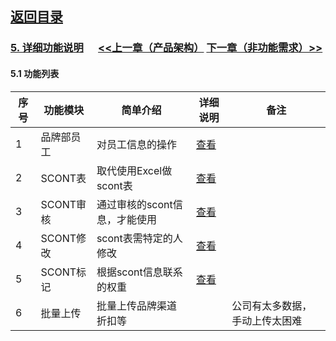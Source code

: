 
## [返回目录](../../readme.md)   
### [5. 详细功能说明](../5_Function.md) &nbsp;&nbsp;&nbsp;&nbsp; [<<上一章（产品架构）](../4_Structure.md) [下一章（非功能需求）>>](../6_NotFunction.md)
#### 5.1 功能列表

序号 |   功能模块  |            简单介绍         |      详细说明      |  备注
---- | ---------- | --------------------------- | ----------------- | -------
  1  |  品牌部员工 |        对员工信息的操作      | [查看](./Z5001.md) | 
  2  |  SCONT表   |    取代使用Excel做scont表    | [查看](./Z5002.md) | 
  3  | SCONT审核  | 通过审核的scont信息，才能使用 | [查看](./Z5003.md) | 
  4  | SCONT修改  |    scont表需特定的人修改     | [查看](./Z5004.md) | 
  5  | SCONT标记  |    根据scont信息联系的权重   | [查看](./Z5005.md) | 
  6  | 批量上传   |    批量上传品牌渠道折扣等     |                   | 公司有太多数据，手动上传太困难
